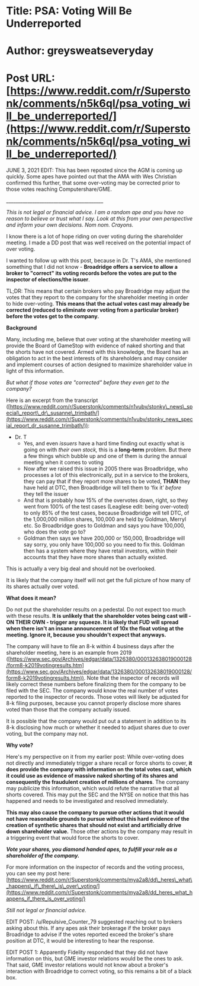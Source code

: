 # Title: PSA: Voting Will Be Underreported
# Author: greysweatseveryday
# Post URL: [https://www.reddit.com/r/Superstonk/comments/n5k6ql/psa_voting_will_be_underreported/](https://www.reddit.com/r/Superstonk/comments/n5k6ql/psa_voting_will_be_underreported/)


JUNE 3, 2021 EDIT: This has been reposted since the AGM is coming up quickly. Some apes have pointed out that the AMA with Wes Christian confirmed this further, that some over-voting may be corrected prior to those votes reaching Computershare/GME. 

\_\_\_\_\_\_\_\_\_\_\_\_\_\_\_\_\_\_\_\_\_\_\_\_\_\_\_\_\_\_\_\_\_\_\_\_\_\_\_\_\_

*This is not legal or financial advice. I am a random ape and you have no reason to believe or trust what I say. Look at this from your own perspective and inform your own decisions. Nom nom. Crayons.*

I know there is a lot of hope riding on over voting during the shareholder meeting. I made a DD post that was well received on the potential impact of over voting.

I wanted to follow up with this post, because in Dr. T's AMA, she mentioned something that I did not know - **Broadridge offers a service to allow a broker to "correct" its voting records before the votes are put to the inspector of elections/the issuer**.

TL;DR: This means that certain brokers who pay Broadridge may adjust the votes that they report to the company for the shareholder meeting in order to hide over-voting. **This means that the actual votes cast may already be corrected (reduced to eliminate over voting from a particular broker) before the votes get to the company.**

**Background**

Many, including me, believe that over voting at the shareholder meeting will provide the Board of GameStop with evidence of naked shorting and that the shorts have not covered. Armed with this knowledge, the Board has an obligation to act in the best interests of its shareholders and may consider and implement courses of action designed to maximize shareholder value in light of this information.

*But what if those votes are "corrected" before they even get to the company?*

Here is an excerpt from the transcript ([https://www.reddit.com/r/Superstonk/comments/n1vubv/stonky\_news\_special\_report\_dr\_susanne\_trimbath/](https://www.reddit.com/r/Superstonk/comments/n1vubv/stonky_news_special_report_dr_susanne_trimbath/)):

* Dr. T
   * Yes, and even *issuers* have a hard time finding out exactly what is going on with *their own stock,* this is a **long-term** problem. But there a few things which bubble up and one of them is during the annual meeting when it comes to voting
   * Now after we raised this issue in 2005 there was Broadbridge, who processes a lot of this electronically, put in a service to the brokers, they can pay that if they report more shares to be voted, **THAN** they have held at DTC, then Broadbridge will tell them to ‘fix it’ *before* they tell the issuer
   * And that is probably how 15% of the overvotes down, right, so they went from 100% of the test cases (Leaglese edit: being over-voted) to only 85% of the test cases, because Broadbridge will tell DTC, of the 1,000,000 million shares, 100,000 are held by Goldman, Merryl etc. So Broadbridge goes to Goldman and says you have 100,000, who does the vote go to?
   * Goldman then says we have 200,000 or 150,000, Broadbridge will say sorry, you only have 100,000 so you need to fix this. Goldman then has a system where they have retail investors, within their accounts that they have more shares than actually existed.

This is actually a very big deal and should not be overlooked.

It is likely that the company itself will not get the full picture of how many of its shares actually over voted.

**What does it mean?**

Do not put the shareholder results on a pedestal. Do not expect too much with these results. **It is unlikely that the shareholder votes being cast will - ON THEIR OWN - trigger any squeeze. It is likely that FUD will spread when there isn't an insane announcement of 10x the float voting at the meeting. Ignore it, because you shouldn't expect that anyways.**

The company will have to file an 8-k within 4 business days after the shareholder meeting, here is an example from 2019 ([https://www.sec.gov/Archives/edgar/data/1326380/000132638019000128/form8-k2019votingresults.htm](https://www.sec.gov/Archives/edgar/data/1326380/000132638019000128/form8-k2019votingresults.htm)). Note that the inspector of records will likely correct these numbers before finalizing them for the company to be filed with the SEC. The company would know the real number of votes reported to the inspector of records. Those votes will likely be adjusted for 8-k filing purposes, because you cannot properly disclose more shares voted than those that the company actually issued.

It is possible that the company would put out a statement in addition to its 8-k disclosing how much or whether it needed to adjust shares due to over voting, but the company may not.

**Why vote?**

Here's my perspective on it from my earlier post: While over-voting does not directly and immediately trigger a share recall or force shorts to cover, **it does provide the company with information on the total votes cast, which it could use as evidence of massive naked shorting of its shares and consequently the fraudulent creation of millions of shares**. The company may publicize this information, which would refute the narrative that all shorts covered. This may put the SEC and the NYSE on notice that this has happened and needs to be investigated and resolved immediately.

**This may also cause the company to pursue other actions that it would not have reasonable grounds to pursue without this hard evidence of the creation of synthetic shares that should not exist and artificially drive down shareholder value.** Those other actions by the company may result in a triggering event that would force the shorts to cover.

***Vote your shares, you diamond handed apes, to fulfill your role as a shareholder of the company.***

For more information on the inspector of records and the voting process, you can see my post here: [https://www.reddit.com/r/Superstonk/comments/mya2a8/dd\_heres\_what\_happens\_if\_there\_is\_over\_voting/](https://www.reddit.com/r/Superstonk/comments/mya2a8/dd_heres_what_happens_if_there_is_over_voting/)

*Still not legal or financial advice.*

EDIT POST: /u/Repulsive_Counter_79 suggested reaching out to brokers asking about this. If any apes ask their brokerage if the broker pays Broadridge to advise if the votes reported exceed the broker's share position at DTC, it would be interesting to hear the response.

EDIT POST 1: Apparently Fidelity responded that they did not have information on this, but GME investor relations would be the ones to ask. That said, GME investor relations would not know about a broker's interaction with Broadridge to correct voting, so this remains a bit of a black box. 